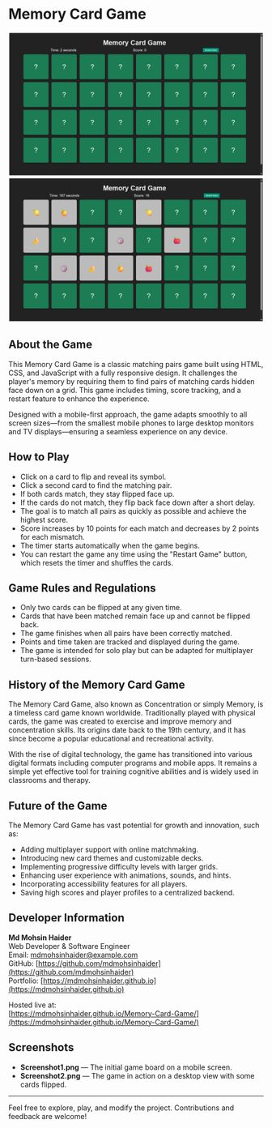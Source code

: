 # Memory Card Game

![Screenshot 1](Screenshot1.png)  
![Screenshot 2](Screenshot2.png)

## About the Game

This Memory Card Game is a classic matching pairs game built using HTML, CSS, and JavaScript with a fully responsive design. It challenges the player's memory by requiring them to find pairs of matching cards hidden face down on a grid. This game includes timing, score tracking, and a restart feature to enhance the experience.

Designed with a mobile-first approach, the game adapts smoothly to all screen sizes—from the smallest mobile phones to large desktop monitors and TV displays—ensuring a seamless experience on any device.

## How to Play

- Click on a card to flip and reveal its symbol.
- Click a second card to find the matching pair.
- If both cards match, they stay flipped face up.
- If the cards do not match, they flip back face down after a short delay.
- The goal is to match all pairs as quickly as possible and achieve the highest score.
- Score increases by 10 points for each match and decreases by 2 points for each mismatch.
- The timer starts automatically when the game begins.
- You can restart the game any time using the "Restart Game" button, which resets the timer and shuffles the cards.

## Game Rules and Regulations

- Only two cards can be flipped at any given time.
- Cards that have been matched remain face up and cannot be flipped back.
- The game finishes when all pairs have been correctly matched.
- Points and time taken are tracked and displayed during the game.
- The game is intended for solo play but can be adapted for multiplayer turn-based sessions.

## History of the Memory Card Game

The Memory Card Game, also known as Concentration or simply Memory, is a timeless card game known worldwide. Traditionally played with physical cards, the game was created to exercise and improve memory and concentration skills. Its origins date back to the 19th century, and it has since become a popular educational and recreational activity.

With the rise of digital technology, the game has transitioned into various digital formats including computer programs and mobile apps. It remains a simple yet effective tool for training cognitive abilities and is widely used in classrooms and therapy.

## Future of the Game

The Memory Card Game has vast potential for growth and innovation, such as:

- Adding multiplayer support with online matchmaking.
- Introducing new card themes and customizable decks.
- Implementing progressive difficulty levels with larger grids.
- Enhancing user experience with animations, sounds, and hints.
- Incorporating accessibility features for all players.
- Saving high scores and player profiles to a centralized backend.

## Developer Information

**Md Mohsin Haider**  
Web Developer & Software Engineer  
Email: mdmohsinhaider@example.com  
GitHub: [https://github.com/mdmohsinhaider](https://github.com/mdmohsinhaider)  
Portfolio: [https://mdmohsinhaider.github.io](https://mdmohsinhaider.github.io)  

Hosted live at:  
[https://mdmohsinhaider.github.io/Memory-Card-Game/](https://mdmohsinhaider.github.io/Memory-Card-Game/)

## Screenshots

- **Screenshot1.png** — The initial game board on a mobile screen.  
- **Screenshot2.png** — The game in action on a desktop view with some cards flipped.

---

Feel free to explore, play, and modify the project. Contributions and feedback are welcome!

